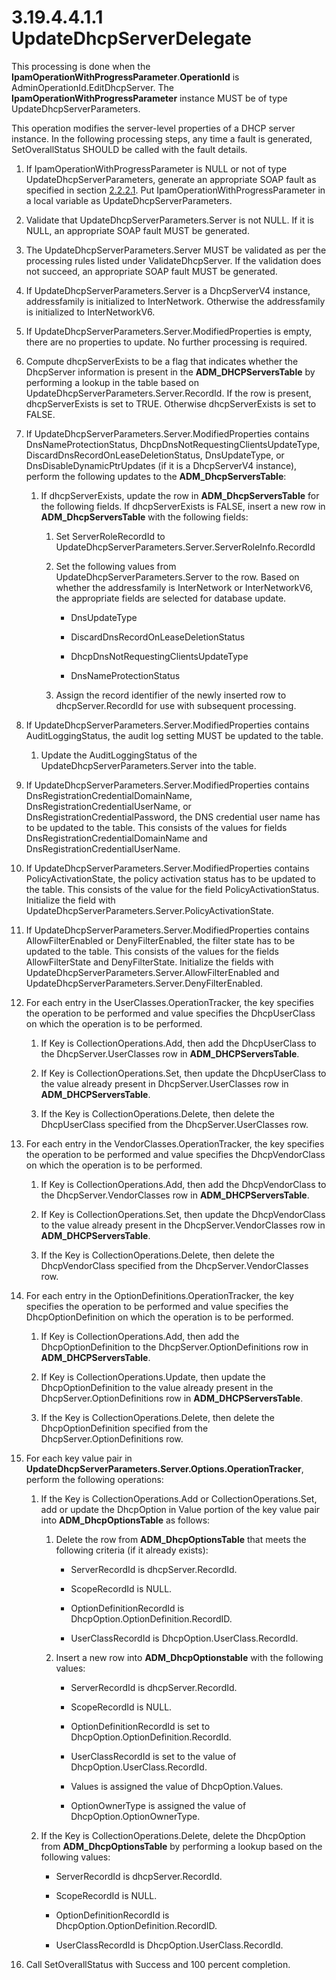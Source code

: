 <html dir="LTR" xmlns:mshelp="http://msdn.microsoft.com/mshelp" xmlns:ddue="http://ddue.schemas.microsoft.com/authoring/2003/5" xmlns:xlink="http://www.w3.org/1999/xlink" xmlns:tool="http://www.microsoft.com/tooltip">
 <body>
 <div id="header">
 <h1 class="heading">3.19.4.4.1.1 UpdateDhcpServerDelegate</h1>
 </div>
 <div id="mainSection">
 <div id="mainBody">
 <div id="allHistory" class="saveHistory"></div>
 <div id="sectionSection0" class="section" name="collapseableSection">
 

<p>This processing is done when the <b>IpamOperationWithProgressParameter</b>.<b>OperationId</b>
is AdminOperationId.EditDhcpServer. The <b>IpamOperationWithProgressParameter</b>
instance MUST be of type UpdateDhcpServerParameters. </p>

<p>This operation modifies the server-level properties of a
DHCP server instance. In the following processing steps, any time a fault is
generated, SetOverallStatus SHOULD be called with the fault details.</p>

<ol><li><p><span> </span>If
IpamOperationWithProgressParameter is NULL or not of type
UpdateDhcpServerParameters, generate an appropriate SOAP fault as specified in
section <a href="a90ad88d-2468-4ac1-bbb9-8f921d15bbc8.md">2.2.2.1</a>. Put
IpamOperationWithProgressParameter in a local variable as
UpdateDhcpServerParameters.</p>

</li><li><p><span> </span>Validate that
UpdateDhcpServerParameters.Server is not NULL. If it is NULL, an appropriate
SOAP fault MUST be generated.</p>

</li><li><p><span> </span>The
UpdateDhcpServerParameters.Server MUST be validated as per the processing rules
listed under ValidateDhcpServer. If the validation does not succeed, an
appropriate SOAP fault MUST be generated.</p>

</li><li><p><span> </span>If
UpdateDhcpServerParameters.Server is a DhcpServerV4 instance, addressfamily is
initialized to InterNetwork. Otherwise the addressfamily is initialized to
InterNetworkV6.</p>

</li><li><p><span> </span>If
UpdateDhcpServerParameters.Server.ModifiedProperties is empty, there are no
properties to update. No further processing is required.</p>

</li><li><p><span> </span>Compute
dhcpServerExists to be a flag that indicates whether the DhcpServer information
is present in the <b>ADM_DHCPServersTable</b> by performing a lookup in the
table based on UpdateDhcpServerParameters.Server.RecordId. If the row is
present, dhcpServerExists is set to TRUE. Otherwise dhcpServerExists is set to
FALSE.</p>

</li><li><p><span> </span>If
UpdateDhcpServerParameters.Server.ModifiedProperties contains
DnsNameProtectionStatus, DhcpDnsNotRequestingClientsUpdateType, DiscardDnsRecordOnLeaseDeletionStatus,
DnsUpdateType, or DnsDisableDynamicPtrUpdates (if it is a DhcpServerV4
instance), perform the following updates to the <b>ADM_DhcpServersTable</b>:</p>

<ol><li><p><span> 
</span>If dhcpServerExists, update the row in <b>ADM_DhcpServersTable</b> for
the following fields. If dhcpServerExists is FALSE, insert a new row in <b>ADM_DhcpServersTable</b>
with the following fields:</p>

<ol><li><p><span> </span>Set
ServerRoleRecordId to UpdateDhcpServerParameters.Server.ServerRoleInfo.RecordId</p>

</li><li><p><span> </span>Set the
following values from UpdateDhcpServerParameters.Server to the row. Based on
whether the addressfamily is InterNetwork or InterNetworkV6, the appropriate
fields are selected for database update.</p>

<ul><li><p><span><span> 
</span></span>DnsUpdateType</p>

</li><li><p><span><span> 
</span></span>DiscardDnsRecordOnLeaseDeletionStatus</p>

</li><li><p><span><span> 
</span></span>DhcpDnsNotRequestingClientsUpdateType</p>

</li><li><p><span><span> 
</span></span>DnsNameProtectionStatus</p>

</li></ul></li><li><p><span> </span>Assign the
record identifier of the newly inserted row to dhcpServer.RecordId for use with
subsequent processing.</p>

</li></ol></li></ol></li><li><p><span> </span>If
UpdateDhcpServerParameters.Server.ModifiedProperties contains
AuditLoggingStatus, the audit log setting MUST be updated to the table.</p>

<ol><li><p><span> 
</span>Update the AuditLoggingStatus of the UpdateDhcpServerParameters.Server
into the table.</p>

</li></ol></li><li><p><span> </span>If
UpdateDhcpServerParameters.Server.ModifiedProperties contains
DnsRegistrationCredentialDomainName, DnsRegistrationCredentialUserName, or
DnsRegistrationCredentialPassword, the DNS credential user name has to be
updated to the table. This consists of the values for fields
DnsRegistrationCredentialDomainName and DnsRegistrationCredentialUserName.</p>

</li><li><p><span> </span>If
UpdateDhcpServerParameters.Server.ModifiedProperties contains PolicyActivationState,
the policy activation status has to be updated to the table. This consists of
the value for the field PolicyActivationStatus. Initialize the field with
UpdateDhcpServerParameters.Server.PolicyActivationState.</p>

</li><li><p><span> </span>If
UpdateDhcpServerParameters.Server.ModifiedProperties contains
AllowFilterEnabled or DenyFilterEnabled, the filter state has to be updated to
the table. This consists of the values for the fields AllowFilterState and
DenyFilterState. Initialize the fields with UpdateDhcpServerParameters.Server.AllowFilterEnabled
and UpdateDhcpServerParameters.Server.DenyFilterEnabled.</p>

</li><li><p><span> </span>For each entry in the
UserClasses.OperationTracker, the key specifies the operation to be performed
and value specifies the DhcpUserClass on which the operation is to be performed.</p>

<ol><li><p><span> 
</span>If Key is CollectionOperations.Add, then add the DhcpUserClass to the
DhcpServer.UserClasses row in <b>ADM_DHCPServersTable</b>.</p>

</li><li><p><span> 
</span>If Key is CollectionOperations.Set, then update the DhcpUserClass to the
value already present in DhcpServer.UserClasses row in <b>ADM_DHCPServersTable</b>.</p>

</li><li><p><span> 
</span>If the Key is CollectionOperations.Delete, then delete the DhcpUserClass
specified from the DhcpServer.UserClasses row.</p>

</li></ol></li><li><p><span> </span>For each entry in the
VendorClasses.OperationTracker, the key specifies the operation to be performed
and value specifies the DhcpVendorClass on which the operation is to be
performed.</p>

<ol><li><p><span> 
</span>If Key is CollectionOperations.Add, then add the DhcpVendorClass to the
DhcpServer.VendorClasses row in <b>ADM_DHCPServersTable</b>.</p>

</li><li><p><span> 
</span>If Key is CollectionOperations.Set, then update the DhcpVendorClass to
the value already present in the DhcpServer.VendorClasses row in <b>ADM_DHCPServersTable</b>.</p>

</li><li><p><span> 
</span>If the Key is CollectionOperations.Delete, then delete the
DhcpVendorClass specified from the DhcpServer.VendorClasses row.</p>

</li></ol></li><li><p><span> </span>For each entry in the OptionDefinitions.OperationTracker,
the key specifies the operation to be performed and value specifies the
DhcpOptionDefinition on which the operation is to be performed.</p>

<ol><li><p><span> 
</span>If Key is CollectionOperations.Add, then add the DhcpOptionDefinition to
the DhcpServer.OptionDefinitions row in <b>ADM_DHCPServersTable</b>.</p>

</li><li><p><span> 
</span>If Key is CollectionOperations.Update, then update the
DhcpOptionDefinition to the value already present in the
DhcpServer.OptionDefinitions row in <b>ADM_DHCPServersTable</b>.</p>

</li><li><p><span> 
</span>If the Key is CollectionOperations.Delete, then delete the
DhcpOptionDefinition specified from the DhcpServer.OptionDefinitions row.</p>

</li></ol></li><li><p><span> </span>For each key value pair in <b>UpdateDhcpServerParameters.Server.Options.OperationTracker</b>,
perform the following operations:</p>

<ol><li><p><span> 
</span>If the Key is CollectionOperations.Add or CollectionOperations.Set, add
or update the DhcpOption in Value portion of the key value pair into <b>ADM_DhcpOptionsTable</b>
as follows:</p>

<ol><li><p><span> </span>Delete the row
from <b>ADM_DhcpOptionsTable</b> that meets the following criteria (if it
already exists):</p>

<ul><li><p><span><span> 
</span></span>ServerRecordId is dhcpServer.RecordId.</p>

</li><li><p><span><span> 
</span></span>ScopeRecordId is NULL.</p>

</li><li><p><span><span> 
</span></span>OptionDefinitionRecordId is DhcpOption.OptionDefinition.RecordID.</p>

</li><li><p><span><span> 
</span></span>UserClassRecordId is DhcpOption.UserClass.RecordId.</p>

</li></ul></li><li><p><span> </span>Insert a new row
into <b>ADM_DhcpOptionstable</b> with the following values:</p>

<ul><li><p><span><span> 
</span></span>ServerRecordId is dhcpServer.RecordId.</p>

</li><li><p><span><span> 
</span></span>ScopeRecordId is NULL.</p>

</li><li><p><span><span> 
</span></span>OptionDefinitionRecordId is set to
DhcpOption.OptionDefinition.RecordId.</p>

</li><li><p><span><span> 
</span></span>UserClassRecordId is set to the value of
DhcpOption.UserClass.RecordId.</p>

</li><li><p><span><span> 
</span></span>Values is assigned the value of DhcpOption.Values.</p>

</li><li><p><span><span> 
</span></span>OptionOwnerType is assigned the value of
DhcpOption.OptionOwnerType.</p>

</li></ul></li></ol></li><li><p><span> 
</span>If the Key is CollectionOperations.Delete, delete the DhcpOption from <b>ADM_DhcpOptionsTable</b>
by performing a lookup based on the following values:</p>

<ul><li><p><span><span> 
</span></span>ServerRecordId is dhcpServer.RecordId.</p>

</li><li><p><span><span> 
</span></span>ScopeRecordId is NULL.</p>

</li><li><p><span><span> 
</span></span>OptionDefinitionRecordId is DhcpOption.OptionDefinition.RecordID.</p>

</li><li><p><span><span> 
</span></span>UserClassRecordId is DhcpOption.UserClass.RecordId.</p>

</li></ul></li></ol></li><li><p><span> </span>Call SetOverallStatus with
Success and 100 percent completion.</p>

</li></ol>
 </div>
 </div>
 </div>
 </body>
</html>